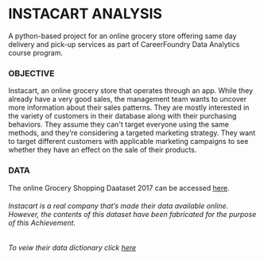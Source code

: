 # INSTACART ANALYSIS
A python-based project for an online grocery store offering same day delivery and pick-up services as part of CareerFoundry Data Analytics course program.



### OBJECTIVE
Instacart, an online grocery store that operates through an app. While they already have a very good sales, the management team wants to uncover more information about their sales patterns. They are mostly interested in the variety of customers in their database along with their purchasing behaviors. They assume they can't target everyone using the same methods, and they’re considering a targeted marketing strategy. They want to target different customers with applicable marketing campaigns to see whether they have an effect on the sale of their products. 

### DATA
The online Grocery Shopping Daataset 2017 can be accessed [here](https://gist.github.com/jeremystan/c3b39d947d9b88b3ccff3147dbcf6c6b).

###### _Instacart is a real company that’s made their data available online. However, the contents of this dataset have been fabricated for the purpose of this Achievement._

######  To veiw their data dictionary click [here](https://gist.github.com/jeremystan/c3b39d947d9b88b3ccff3147dbcf6c6b)





